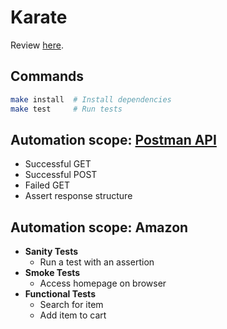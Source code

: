 # Karate

Review [here](https://github.com/dialex/start-testing/tree/master/docs/toolbox/framework/karate.md).

## Commands

```sh
make install  # Install dependencies
make test     # Run tests
```

## Automation scope: [Postman API](https://docs.postman-echo.com/)

- Successful GET
- Successful POST
- Failed GET
- Assert response structure

## Automation scope: Amazon

- **Sanity Tests**
  - Run a test with an assertion
- **Smoke Tests**
  - Access homepage on browser
- **Functional Tests**
  - Search for item
  - Add item to cart

